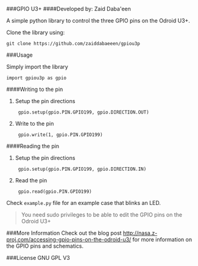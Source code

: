 ###GPIO U3+
####Developed by: Zaid Daba'een

A simple python library to control the three GPIO pins on the Odroid U3+.

Clone the library using:
```
git clone https://github.com/zaiddabaeeen/gpiou3p
```

###Usage

Simply import the library

    import gpiou3p as gpio


####Writing to the pin

1. Setup the pin directions

        gpio.setup(gpio.PIN.GPIO199, gpio.DIRECTION.OUT)
   

2. Write to the pin
 
        gpio.write(1, gpio.PIN.GPIO199)

####Reading the pin

1. Setup the pin directions

        gpio.setup(gpio.PIN.GPIO199, gpio.DIRECTION.IN)
   
2. Read the pin

        gpio.read(gpio.PIN.GPIO199)


Check `example.py` file for an example case that blinks an LED.

>You need sudo privileges to be able to edit the GPIO pins on the Odroid U3+

###More Information
Check out the blog post http://nasa.z-proj.com/accessing-gpio-pins-on-the-odroid-u3/ for more information on the GPIO pins and schematics.

###License
GNU GPL V3